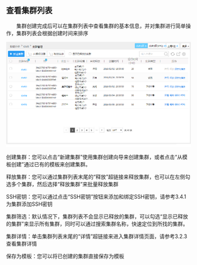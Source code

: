 ## 查看集群列表

　　集群创建完成后可以在集群列表中查看集群的基本信息，并对集群进行简单操作，集群列表会根据创建时间来排序
  
  ![查看集群列表](./images/ckjqlb.png)
  
  
创建集群：您可以点击“新建集群”使用集群创建向导来创建集群，或者点击“从模板创建”通过已有的模板来创建集群。
  
释放集群：您可以通过集群列表末尾的“释放”超链接来释放集群，也可以在左侧勾选多个集群，然后选择“释放集群”来批量释放集群

SSH密钥：您可以通过点击“SSH密钥”按钮来添加和绑定SSH密钥，请参考3.4.1为集群添加SSH密钥

集群筛选：默认情况下，集群列表不会显示已释放的集群，可以勾选“显示已释放的集群”来显示所有集群，同时可以通过搜索集群名称，快速定位到所找的集群。

集群详情：单击集群列表末尾的“详情”超链接来进入集群详情页面，请参考3.2.3查看集群详情

保存为模板：您可以将已创建的集群直接保存为模板